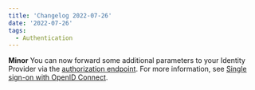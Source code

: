 ```yaml
---
title: 'Changelog 2022-07-26'
date: '2022-07-26'
tags:
  - Authentication
---
```

**Minor** You can now forward some additional parameters to your Identity Provider via the [authorization endpoint](/docs/authentication/single-sign-on/openid-connect-profiles-api/openid-connect-profiles-api-overview). For more information, see [Single sign-on with OpenID Connect](/docs/authentication/single-sign-on/openid-connect-profiles-api/openid-connect-profiles-api-overview).
